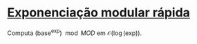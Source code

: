 # [Exponenciação modular rápida](exp_mod.cpp)

Computa $(\text{base} ^ \text{exp}) \mod MOD$ em $\mathcal{O}(\log(\text{exp}))$.
